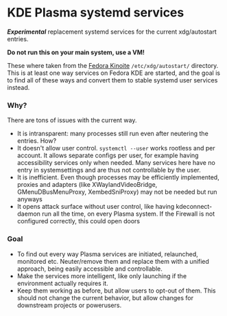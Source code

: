 # KDE Plasma systemd services
***Experimental*** replacement systemd services for the current xdg/autostart entries.

**Do not run this on your main system, use a VM!**

These where taken from the [Fedora Kinoite](https://fedoraproject.org/atomic-desktops/kinoite/) `/etc/xdg/autostart/` directory. This is at least one way services on Fedora KDE are started, and the goal is to find all of these ways and convert them to stable systemd user services instead.

### Why?
There are tons of issues with the current way.
- It is intransparent: many processes still run even after neutering the entries. How?
- It doesn't allow user control. `systemctl --user` works rootless and per account. It allows separate configs per user, for example having accessibility services only when needed. Many services here have no entry in systemsettings and are thus not controllable by the user.
- It is inefficient. Even though processes may be efficiently implemented, proxies and adapters (like XWaylandVideoBridge, GMenuDBusMenuProxy, XembedSniProxy) may not be needed but run anyways
- It opens attack surface without user control, like having kdeconnect-daemon run all the time, on every Plasma system. If the Firewall is not configured correctly, this could open doors

### Goal
- To find out every way Plasma services are initiated, relaunched, monitored etc. Neuter/remove them and replace them with a unified approach, being easily accessible and controllable.
- Make the services more intelligent, like only launching if the environment actually requires it.
- Keep them working as before, but allow users to opt-out of them. This should not change the current behavior, but allow changes for downstream projects or powerusers.
